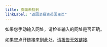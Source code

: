 ```yaml
---
title: 页面未找到
linkLabel: "返回至投资英国主页"
---
```


如果您手动输入网址，请检查输入的网址是否正确。

如果您点开链接来到此处，[请报告无效链接](https://contact-us.export.great.gov.uk/feedback/invest/
).

